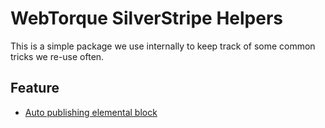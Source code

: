 # WebTorque SilverStripe Helpers
This is a simple package we use internally to keep track of some common tricks we re-use often.

## Feature
* [Auto publishing elemental block](doc/block-autopublishing.md)
